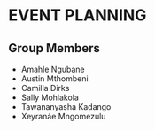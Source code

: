 # EVENT PLANNING

## Group Members
-   Amahle Ngubane
-   Austin Mthombeni
-   Camilla Dirks
-   Sally Mohlakola
-   Tawananyasha Kadango
-   Xeyranáe Mngomezulu
